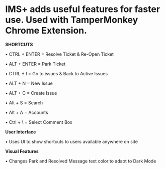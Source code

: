 # IMS+ adds useful features for faster use. Used with TamperMonkey Chrome Extension.

**SHORTCUTS**

• CTRL + ENTER = Resolve Ticket & Re-Open Ticket

• ALT + ENTER = Park Ticket 

• CTRL + I = Go to issues & Back to Active Issues

• ALT + N = New Issue

• ALT + C = Create Issue

• Alt + S = Search

• Alt + A = Accounts

• Ctrl + \ = Select Comment Box

**User Interface**

• Uses UI to show shortcuts to users available anywhere on site

**Visual Features**

• Changes Park and Resolved Message text color to adapt to Dark Mode
